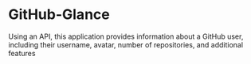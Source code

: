 # GitHub-Glance
 Using an API, this application provides information about a GitHub user, including their username, avatar, number of repositories, and additional features 
